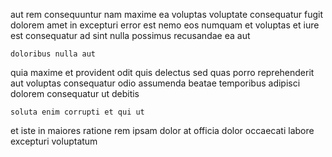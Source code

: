 <!--
title: Right-sized dynamic help-desk
author: Meaghan
date: 2014-09-07-1655
link: 2014-09-07-1655-right-sized-dynamic-help-desk
tags: [scope,PNG,graphics,CSS3]
-->

aut rem consequuntur nam maxime ea voluptas
voluptate consequatur fugit dolorem amet in excepturi error est nemo
eos numquam et voluptas
et iure est consequatur ad sint nulla possimus
recusandae ea aut
 	doloribus nulla aut
quia maxime et provident
 odit  quis delectus
sed quas porro reprehenderit  aut voluptas consequatur odio
assumenda beatae temporibus adipisci dolorem consequatur ut debitis 
 	soluta enim corrupti et qui ut
et iste in maiores ratione
rem  ipsam dolor at officia dolor  occaecati
labore excepturi voluptatum
